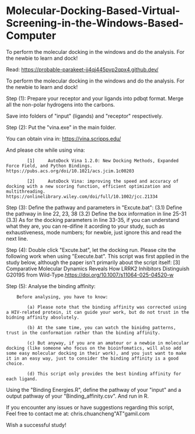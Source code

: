 # Molecular-Docking-Based-Virtual-Screening-in-the-Windows-Based-Computer
To perform the molecular docking in the windows and do the analysis. For the newbie to learn and dock!


Read:
https://probable-parakeet-jj4qj445pvp2qpx4.github.dev/


To perform the molecular docking in the windows and do the analysis. For the newbie to learn and dock!


Step (1): Prepare your receptor and your ligands into pdbqt format. Merge all the non-polar hydrogens into the carbons. 
            
Save into folders of "input" (ligands) and "receptor" respectively.


Step (2): Put the "vina.exe" in the main folder.

You can obtain vina in: https://vina.scripps.edu/
            
And please cite while using vina: 
            
            [1] 	AutoDock Vina 1.2.0: New Docking Methods, Expanded Force Field, and Python Bindings. https://pubs.acs.org/doi/10.1021/acs.jcim.1c00203 
            
            [2] 	AutoDock Vina: improving the speed and accuracy of docking with a new scoring function, efficient optimization and multithreading. https://onlinelibrary.wiley.com/doi/full/10.1002/jcc.21334


Step (3): Define the pathway and parameters in "Excute.bat":
(3.1) Define the pathway in line 22, 23, 38
(3.2) Define the box information in line 25-31
(3.3) As for the docking parameters in line 33-35, if you can understand what they are, you can re-difine it acording to your study, such as exhaustiveness, mode numbers; for newbie, just ignore this and read the next line.


Step (4): Double click "Excute.bat", let the docking run.
Please cite the following work when using "Execute.bat". This script was first applied in the study below, although the paper isn't primarily about the script itself:
         [3] Comparative Molecular Dynamics Reveals How LRRK2 Inhibitors Distinguish G2019S from Wild-Type.https://doi.org/10.1007/s11064-025-04520-w


Step (5): Analyse the binding affinity:
        
        Before analysing, you have to know:
        
            (a) Please note that the binding affinity was corrected using a HIV-related protein, it can guide your work, but do not trust in the bidning affinity absolutely.
            
            (b) At the same time, you can watch the binidng patterns, trust in the conformation rather than the binding affinity.
            
            (c) But anyway, if you are an amateur or a newbie in molecular docking (like someone who focus on the bioinfomatics, will also add some easy molecular docking in their work), and you just want to make it in an easy way, just to consider the binding affinity is a good choice.
            
            (d) This script only provides the best binding affinity for each ligand.
            
Using the "Binding Energies.R", define the pathway of your "input" and a output pathway of your "Binding_affinity.csv". And run in R.




If you encounter any issues or have suggestions regarding this script,  
Feel free to contact me at: chris.chuancheng"AT"gamil.com


Wish a successful study!

